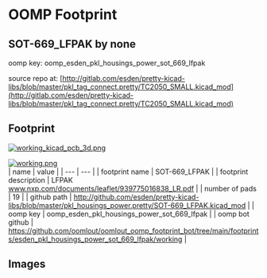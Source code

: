 # OOMP Footprint  
## SOT-669_LFPAK  by none  
  
oomp key: oomp_esden_pkl_housings_power_sot_669_lfpak  
  
source repo at: [http://gitlab.com/esden/pretty-kicad-libs/blob/master/pkl_tag_connect.pretty/TC2050_SMALL.kicad_mod](http://gitlab.com/esden/pretty-kicad-libs/blob/master/pkl_tag_connect.pretty/TC2050_SMALL.kicad_mod)  
## Footprint  
  
[![working_kicad_pcb_3d.png](working_kicad_pcb_3d_600.png)](working_kicad_pcb_3d.png)  
  
[![working.png](working_600.png)](working.png)  
| name | value | 
| --- | --- | 
| footprint name | SOT-669_LFPAK | 
| footprint description | LFPAK www.nxp.com/documents/leaflet/939775016838_LR.pdf | 
| number of pads | 19 | 
| github path | http://github.com/esden/pretty-kicad-libs/blob/master/pkl_housings_power.pretty/SOT-669_LFPAK.kicad_mod | 
| oomp key | oomp_esden_pkl_housings_power_sot_669_lfpak | 
| oomp bot github | https://github.com/oomlout/oomlout_oomp_footprint_bot/tree/main/footprints/esden_pkl_housings_power_sot_669_lfpak/working | 
## Images  
